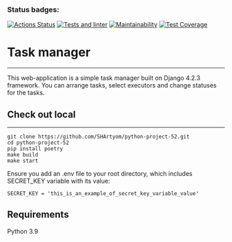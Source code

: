 ### Status badges:
[![Actions Status](https://github.com/SHArtyom/python-project-52/workflows/hexlet-check/badge.svg)](https://github.com/SHArtyom/python-project-52/actions)
[![Tests and linter](https://github.com/SHArtyom/python-project-52/actions/workflows/Tests%20and%20linter.yml/badge.svg)](https://github.com/SHArtyom/python-project-52/actions/workflows/Tests%20and%20linter.yml)
[![Maintainability](https://api.codeclimate.com/v1/badges/fede384f0b607f81c238/maintainability)](https://codeclimate.com/github/SHArtyom/python-project-52/maintainability)
[![Test Coverage](https://api.codeclimate.com/v1/badges/fede384f0b607f81c238/test_coverage)](https://codeclimate.com/github/SHArtyom/python-project-52/test_coverage)
# Task manager
___
This web-application is a simple task manager built on Django 4.2.3 framework.
You can arrange tasks, select executors and change statuses for the tasks.
## Check out local
___
 ```
 git clone https://github.com/SHArtyom/python-project-52.git
 cd python-project-52
 pip install poetry
 make build
 make start 
 ```
Ensure you add an .env file to your root directory, which includes SECRET_KEY variable with its value:

```SECRET_KEY = 'this_is_an_example_of_secret_key_variable_value'```
## Requirements
Python 3.9
